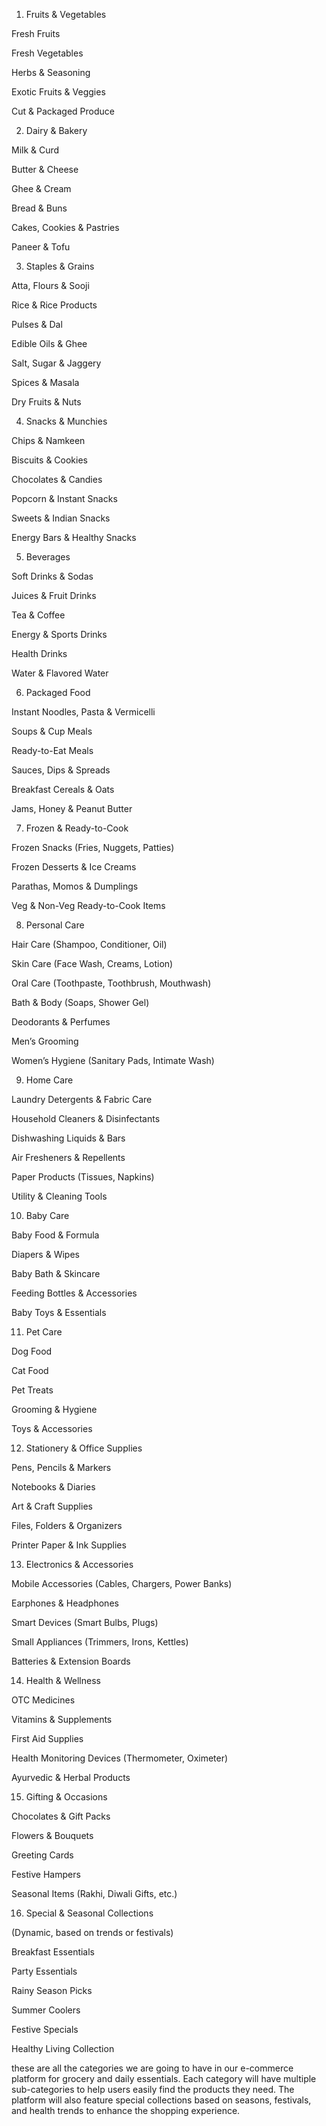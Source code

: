 1. Fruits & Vegetables

Fresh Fruits

Fresh Vegetables

Herbs & Seasoning

Exotic Fruits & Veggies

Cut & Packaged Produce

2. Dairy & Bakery

Milk & Curd

Butter & Cheese

Ghee & Cream

Bread & Buns

Cakes, Cookies & Pastries

Paneer & Tofu

3. Staples & Grains

Atta, Flours & Sooji

Rice & Rice Products

Pulses & Dal

Edible Oils & Ghee

Salt, Sugar & Jaggery

Spices & Masala

Dry Fruits & Nuts

4. Snacks & Munchies

Chips & Namkeen

Biscuits & Cookies

Chocolates & Candies

Popcorn & Instant Snacks

Sweets & Indian Snacks

Energy Bars & Healthy Snacks

5. Beverages

Soft Drinks & Sodas

Juices & Fruit Drinks

Tea & Coffee

Energy & Sports Drinks

Health Drinks

Water & Flavored Water

6. Packaged Food

Instant Noodles, Pasta & Vermicelli

Soups & Cup Meals

Ready-to-Eat Meals

Sauces, Dips & Spreads

Breakfast Cereals & Oats

Jams, Honey & Peanut Butter

7. Frozen & Ready-to-Cook

Frozen Snacks (Fries, Nuggets, Patties)

Frozen Desserts & Ice Creams

Parathas, Momos & Dumplings

Veg & Non-Veg Ready-to-Cook Items

8. Personal Care

Hair Care (Shampoo, Conditioner, Oil)

Skin Care (Face Wash, Creams, Lotion)

Oral Care (Toothpaste, Toothbrush, Mouthwash)

Bath & Body (Soaps, Shower Gel)

Deodorants & Perfumes

Men’s Grooming

Women’s Hygiene (Sanitary Pads, Intimate Wash)

9. Home Care

Laundry Detergents & Fabric Care

Household Cleaners & Disinfectants

Dishwashing Liquids & Bars

Air Fresheners & Repellents

Paper Products (Tissues, Napkins)

Utility & Cleaning Tools

10. Baby Care

Baby Food & Formula

Diapers & Wipes

Baby Bath & Skincare

Feeding Bottles & Accessories

Baby Toys & Essentials

11. Pet Care

Dog Food

Cat Food

Pet Treats

Grooming & Hygiene

Toys & Accessories

12. Stationery & Office Supplies

Pens, Pencils & Markers

Notebooks & Diaries

Art & Craft Supplies

Files, Folders & Organizers

Printer Paper & Ink Supplies

13. Electronics & Accessories

Mobile Accessories (Cables, Chargers, Power Banks)

Earphones & Headphones

Smart Devices (Smart Bulbs, Plugs)

Small Appliances (Trimmers, Irons, Kettles)

Batteries & Extension Boards

14. Health & Wellness

OTC Medicines

Vitamins & Supplements

First Aid Supplies

Health Monitoring Devices (Thermometer, Oximeter)

Ayurvedic & Herbal Products

15. Gifting & Occasions

Chocolates & Gift Packs

Flowers & Bouquets

Greeting Cards

Festive Hampers

Seasonal Items (Rakhi, Diwali Gifts, etc.)

16. Special & Seasonal Collections

(Dynamic, based on trends or festivals)

Breakfast Essentials

Party Essentials

Rainy Season Picks

Summer Coolers

Festive Specials

Healthy Living Collection


these are all the categories we are going to have in our e-commerce platform for grocery and daily essentials. Each category will have multiple sub-categories to help users easily find the products they need. The platform will also feature special collections based on seasons, festivals, and health trends to enhance the shopping experience.

